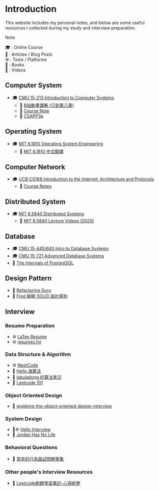 # Introduction

This website includes my personal notes, and below are some useful resources I collected during my study and interview preparation.

> [!NOTE]
> 🎓 : Online Course  
> 📝 : Articles / Blog Posts  
> ⚙️ : Tools / Platforms  
> 📖 : Books  
> 🎥 : Videos

## Computer System

- 🎓 [CMU 15-213 Introduction to Computer Systems](https://www.cs.cmu.edu/~213/)
  - 🎥 [B站動畫講解 (只到第八章)](https://www.bilibili.com/video/BV1cD4y1D7uR/?vd_source=0b8d45cc2260b9a7a9d948d819ac16f3)
  - 📝 [Course Note](https://github.com/zhuozhiyongde/Introduction-to-Computer-System-2023Fall-PKU/tree/main?tab=readme-ov-file)
  - 📖 [CSAPP3e](https://csapp.cs.cmu.edu/)

## Operating System

- 🎓 [MIT 6.1810 Operating System Engineering](https://pdos.csail.mit.edu/6.828/2025/index.html)
  - 📝 [MIT 6.1810 中文翻譯](https://mit-public-courses-cn-translatio.gitbook.io/mit6-s081)

## Computer Network

- 🎓 [UCB CS168 Introduction to the Internet: Architecture and Protocols](https://su25.cs168.io/)
  - 📝 [Course Notes](https://textbook.cs168.io/)

## Distributed System

- 🎓 [MIT 6.5840 Distributed Systems](https://pdos.csail.mit.edu/6.824)
  - 🎥 [MIT 6.5840 Lecture Videos (2020)](https://www.youtube.com/watch?v=cQP8WApzIQQ&list=PLrw6a1wE39_tb2fErI4-WkMbsvGQk9_UB)

## Database

- 🎓 [CMU 15-445/645 Intro to Database Systems](https://15445.courses.cs.cmu.edu/)
- 🎓 [CMU 15-721 Advanced Database Systems](https://15721.courses.cs.cmu.edu/)
- 📝 [The Internals of PostgreSQL](https://www.interdb.jp/pg/index.html)

## Design Pattern

- 📝 [Refactoring Guru](https://refactoring.guru/design-patterns)
- 🎥 [Fred 聊聊 SOLID 設計原則](https://www.youtube.com/watch?v=e0UOuQ_lCUY)

## Interview

### Resume Preparation

- ⚙️ [LaTex Resume](https://www.overleaf.com/latex/templates/software-engineer-resume/gqxmqsvsbdjf)
- ⚙️ [resumes.fyi](https://resumes.fyi/explore)

### Data Structure & Algorithm

- ⚙️ [NeetCode](https://neetcode.io/)
- 📝 [Hello 演算法](https://www.hello-algo.com/zh-hant/chapter_hello_algo/)
- 📝 [labuladong 的算法笔记](https://labuladong.online/algo/)
- 📝 [Leetcode 101](https://noworneverev.github.io/leetcode_101/)

### Object Oriented Design

- 📝 [grokking-the-object-oriented-design-interview](https://github.com/tssovi/grokking-the-object-oriented-design-interview/tree/master)

### System Design

- 📝⚙️ [Hello Interview](https://www.hellointerview.com/)
- 🎥 [Jordan Has No Life](https://www.youtube.com/@jordanhasnolife5163)

### Behavioral Questions

- 📝 [常見的行為面試問題蒐集](https://hackmd.io/@6PPVul2mS7OX2GuGXlUCDA/behavior_questions)

### Other people's Interview Resources

- 📝 [Leetcode刷題學習筆記-心得統整](https://hackmd.io/@meyr543/r1skFcvgY)

